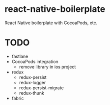 # react-native-boilerplate
React Native boilerplate with CocoaPods, etc.

# TODO

- fastlane
- CocoaPods integration
  - remove library in ios project
- redux
  - redux-persist
  - redux-logger
  - redux-persist-migrate
  - redux-thunk
- fabric
